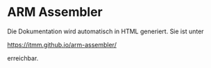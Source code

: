 # ARM Assembler

Die Dokumentation wird automatisch in HTML generiert.
Sie ist unter

https://itmm.github.io/arm-assembler/

erreichbar.
